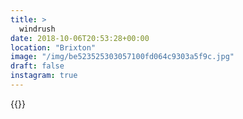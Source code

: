 ```yaml
---
title: >
  windrush
date: 2018-10-06T20:53:28+00:00
location: "Brixton"
image: "/img/be523525303057100fd064c9303a5f9c.jpg"
draft: false
instagram: true
---
```


{{<photo src="/img/be523525303057100fd064c9303a5f9c.jpg">}}
